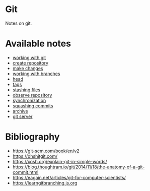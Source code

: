 # Git
Notes on git.

<h1>Available notes</h1>

* <a href="https://github.com/djeada/Git/blob/main/src/wroking_with_github.md">working with git</a>
* <a href="https://github.com/djeada/Git/blob/main/src/create_repository.md">create repository</a>
* <a href="https://github.com/djeada/Git/blob/main/src/make_changes.md">make changes</a>
* <a href="https://github.com/djeada/Git/blob/main/src/working_with_branches.md">working with branches</a>
* <a href="https://github.com/djeada/Git/blob/main/src/head.md">head</a>
* <a href="https://github.com/djeada/Git/blob/main/src/tags.md">tags</a>
* <a href="https://github.com/djeada/Git/blob/main/src/stashing_files.md">stashing files</a>
* <a href="https://github.com/djeada/Git/blob/main/src/observe_repository.md">observe repository</a>
* <a href="https://github.com/djeada/Git/blob/main/src/synchronization.md">synchronization</a>
* <a href="https://github.com/djeada/Git/blob/main/src/squashing_commits.md">squashing commits</a>
* <a href="https://github.com/djeada/Git/blob/main/src/archive.md">archive</a>
* <a href="https://github.com/djeada/Git/blob/main/src/git_server.md">git server</a>

<h1>Bibliography</h1>

* https://git-scm.com/book/en/v2
* https://ohshitgit.com/
* https://xosh.org/explain-git-in-simple-words/
* https://blog.thoughtram.io/git/2014/11/18/the-anatomy-of-a-git-commit.html
* https://eagain.net/articles/git-for-computer-scientists/
* https://learngitbranching.js.org
